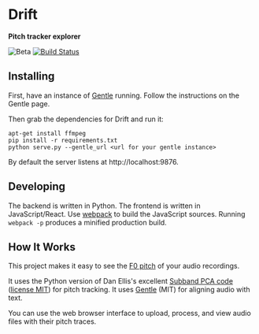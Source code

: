 # Drift
**Pitch tracker explorer**

![Beta](https://img.shields.io/badge/status-beta-red.svg)
[![Build Status](https://img.shields.io/travis/lowerquality/drift.svg)](https://travis-ci.org/lowerquality/drift)

## Installing

First, have an instance of [Gentle](https://github.com/lowerquality/gentle) running. Follow the instructions on the Gentle page.

Then grab the dependencies for Drift and run it:

```
apt-get install ffmpeg
pip install -r requirements.txt
python serve.py --gentle_url <url for your gentle instance>
```

By default the server listens at http://localhost:9876.

## Developing

The backend is written in Python. The frontend is written in JavaScript/React. Use [webpack](https://webpack.github.io/) to build the JavaScript sources. Running `webpack -p` produces a minified production build.

## How It Works

This project makes it easy to see the [F0 pitch](https://en.wikipedia.org/wiki/Fundamental_frequency) of your audio recordings.

It uses the Python version of Dan Ellis's excellent [Subband PCA code](https://github.com/dpwe/calc_sbpca) ([license MIT](https://github.com/dpwe/calc_sbpca/blob/master/LICENSE)) for pitch tracking. It uses [Gentle](https://github.com/lowerquality/gentle) (MIT) for aligning audio with text.

You can use the web browser interface to upload, process, and view audio files with their pitch traces.
